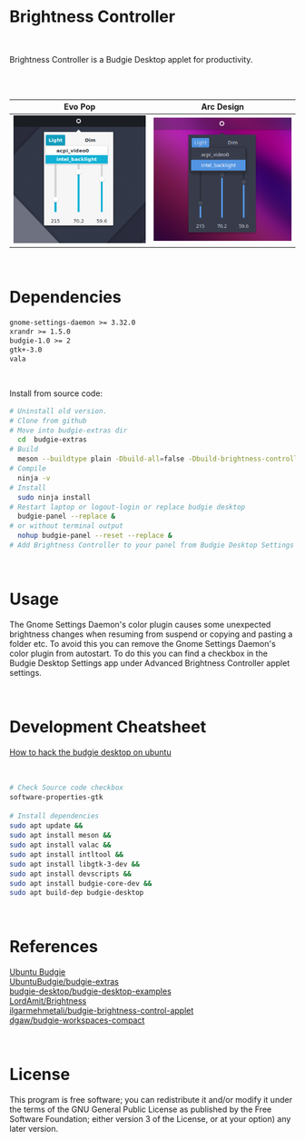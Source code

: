 # Brightness Controller 

<br/>  

Brightness Controller is a Budgie Desktop applet for productivity.

<br/>
<br/>  


Evo Pop                    |  Arc Design
:-------------------------:|:-------------------------:
<img src="./screenshots/screenshot1.png" width="400"/>  |  <img src="./screenshots/screenshot2.png" width="400"/>

<br/>

# Dependencies
```
gnome-settings-daemon >= 3.32.0
xrandr >= 1.5.0
budgie-1.0 >= 2
gtk+-3.0
vala
```

<br/>


Install from source code:

```bash
# Uninstall old version.
# Clone from github
# Move into budgie-extras dir
  cd  budgie-extras
# Build  
  meson --buildtype plain -Dbuild-all=false -Dbuild-brightness-controller=true --prefix=/usr --libdir=/usr/lib --datadir=/usr/share ..
# Compile
  ninja -v
# Install  
  sudo ninja install
# Restart laptop or logout-login or replace budgie desktop 
  budgie-panel --replace & 
# or without terminal output  
  nohup budgie-panel --reset --replace &
# Add Brightness Controller to your panel from Budgie Desktop Settings   
```
<br/>

# Usage

The Gnome Settings Daemon's color plugin causes some unexpected brightness changes when resuming from suspend or copying and pasting a folder etc. 
To avoid this you can remove the Gnome Settings Daemon's color plugin from autostart. 
To do this you can find a checkbox  in the Budgie Desktop Settings app under Advanced Brightness Controller applet settings.

<br/>

# Development Cheatsheet

[How to hack the budgie desktop on ubuntu](https://discourse.ubuntubudgie.org/t/how-to-hack-the-budgie-desktop-on-ubuntu/574)

<br/>

```bash
# Check Source code checkbox
software-properties-gtk

# Install dependencies
sudo apt update &&
sudo apt install meson &&
sudo apt install valac &&
sudo apt install intltool &&
sudo apt install libgtk-3-dev &&
sudo apt install devscripts &&
sudo apt install budgie-core-dev &&
sudo apt build-dep budgie-desktop
```
<br/>

# References

[Ubuntu Budgie](https://ubuntubudgie.org/)
<br/>
[UbuntuBudgie/budgie-extras](https://github.com/UbuntuBudgie/budgie-extras)
<br/>
[budgie-desktop/budgie-desktop-examples](https://github.com/budgie-desktop/budgie-desktop-examples/tree/master/python_project)
<br/>
[LordAmit/Brightness](https://github.com/LordAmit/Brightness)
<br/>
[ilgarmehmetali/budgie-brightness-control-applet](https://github.com/ilgarmehmetali/budgie-brightness-control-applet)
<br/>
[dgaw/budgie-workspaces-compact](https://github.com/dgaw/budgie-workspaces-compact)

<br/>

# License

This program is free software; you can redistribute it and/or modify it under the terms of the GNU General Public License as published by the Free Software Foundation; either version 3 of the License, or at your option) any later version.
